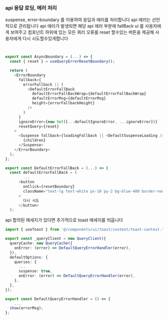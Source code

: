 ###  api 응답 로딩, 에러 처리
suspense, error-boundary 를 이용하여 응답과 에러를 처리합니다
api 에러는 선언적으로 관리됩니다
api 에러가 발생되면 해당 api 에러 부분에 fallBack ui 를 사용자에게 보여주고 컴포넌트 하위에 있는 모든 쿼리 오류를 reset 할수있는 버튼을 제공해 사용자에게 다시 시도할수있게합니다
```typescript


export const AsyncBoundary = (...) => {
  const { reset } = useQueryErrorResetBoundary();

  return (
    <ErrorBoundary
      fallback={
        errorFallback || (
          <DefaultErrorFallBack
            defaultErrorFallBackWrap={defaultErrorFallBackWrap}
            defaultErrorMsg={defaultErrorMsg}
            height={errorFallbackHeight}
          />
        )
      }
      ignoreError={new Set([...defaultIgnoreError, ...ignoreError])}
      resetQuery={reset}
    >
      <Suspense fallback={loadingFallback || <DefaultSuspenseLoading />}>
        {children}
      </Suspense>
    </ErrorBoundary>
  );
};
```
```typescript
export const DefaultErrorFallBack = (...) => {
  const defaultErrorFallBack = (
        ...
      <button
        onClick={resetBoundary}
        className="text-lg text-white px-10 py-2 bg-blue-400 border-none rounded cursor-pointer font-bold outline-none shadow-md transition duration-300 ease-in-out hover:bg-blue-500"
      >
        다시 시도
      </button>
  );
```
api 합의된 메세지가 있다면 추가적으로 toast 메세지를 띄웁니다
```typescript
import { useToast } from '@/components/ui/toast/context/toast-context.tsx';

export const _queryClient = new QueryClient({
  queryCache: new QueryCache({
    onError: (error) => DefaultQueryErrorHandler(error),
  }),
  defaultOptions: {
    queries: {
      ...
      suspense: true,
      onError: (error) => DefaultQueryErrorHandler(error),
    },
  },
});

export const DefaultQueryErrorHandler = () => {
    ...
  show(errorMsg);
};

```

